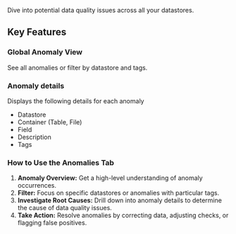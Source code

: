 Dive into potential data quality issues across all your datastores.

## Key Features

### Global Anomaly View

See all anomalies or filter by datastore and tags.

### Anomaly details
Displays the following details for each anomaly

* Datastore 
* Container (Table, File)
* Field
* Description
* Tags

### How to Use the Anomalies Tab

1. **Anomaly Overview:** Get a high-level understanding of anomaly occurrences.
2. **Filter:** Focus on specific datastores or anomalies with particular tags.
3. **Investigate Root Causes:** Drill down into anomaly details to determine the cause of data quality issues.  
4. **Take Action:** Resolve anomalies by correcting data, adjusting checks, or flagging false positives. 